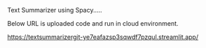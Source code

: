 Text Summarizer using Spacy.....

Below URL is uploaded code and run in cloud environment. 

https://textsummarizergit-ye7eafazsp3sqwdf7pzqul.streamlit.app/
